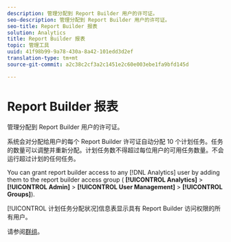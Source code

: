 ```yaml
---
description: 管理分配到 Report Builder 用户的许可证。
seo-description: 管理分配到 Report Builder 用户的许可证。
seo-title: Report Builder 报表
solution: Analytics
title: Report Builder 报表
topic: 管理工具
uuid: 41f98b99-9a78-430a-8a42-101edd3d2ef
translation-type: tm+mt
source-git-commit: a2c38c2cf3a2c1451e2c60e003ebe1fa9bfd145d

---
```



# Report Builder 报表

管理分配到 Report Builder 用户的许可证。

系统会对分配给用户的每个 Report Builder 许可证自动分配 10 个计划任务。任务的数量可以调整并重新分配。计划任务数不得超过每位用户的可用任务数量。不会运行超过计划的任何任务。

You can grant report builder access to any [!DNL Analytics] user by adding them to the report builder access group ( **[!UICONTROL Analytics]** &gt; **[!UICONTROL Admin]** &gt; **[!UICONTROL User Management]** &gt; **[!UICONTROL Groups]**).

[!UICONTROL 计划任务分配状况]信息表显示具有 Report Builder 访问权限的所有用户。

请参阅[群组](/help/admin/user-management2/c-user-groups/groups.md)。
